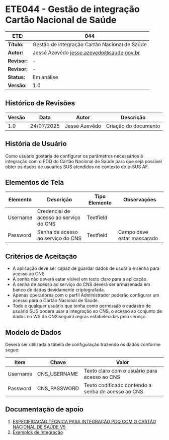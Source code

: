 # ETE044 - Gestão de integração Cartão Nacional de Saúde

| **ETE:**     | 044                                           |
|--------------|-----------------------------------------------|
| **Título:**  | Gestão de integração Cartão Nacional de Saúde |
| **Autor:**   | Jessé Azevêdo <jesse.azevedo@saude.gov.br>    |
| **Revisor:** | -                                             |
| **Revisor:** | -                                             |
| **Status:**  | Em análise                                    |
| **Versão:**  | 1.0                                           |

## Histórico de Revisões

| **Versão** | **Data**   | **Autor**      | **Descrição**            |
|------------|------------|----------------|--------------------------|
| 1.0        | 24/07/2025 | Jessé Azevêdo  | Criação do documento     |

## História de Usuário

Como usuário gostaria de configurar os parâmetros necessários à integração com o PDQ do Cartão Nacional de Saúde para que seja
possível obter os dados de usuários SUS atendidos no contexto do e-SUS AF.

## Elementos de Tela

| **Elemento** | **Descrição**                          | **Tipo Elemento** | **Observações**            |
|--------------|----------------------------------------|-------------------|----------------------------|
| Username     | Credencial de acesso ao serviço do CNS | Textfield         |                            |
| Password     | Senha de acesso ao serviço do CNS      | Textfield         | Campo deve estar mascarado |

## Critérios de Aceitação

- A aplicação deve ser capaz de guardar dados de usuário e senha para acesso ao CNS
- A senha não deverá estar vísivel em texto claro para a aplicação.
- A senha de acesso ao serviço do CNS deverá ser armazenada em banco de dados devidamente criptografada.
- Apenas operadores com o perfil Administrador poderão configurar um acesso para o Cartão Nacional de Saúde.
- Todo e qualquer usuário que tenha como permissão o cadastro de usuário SUS poderá usar a integração ao CNS, o acesso ao conjunto de dados no WS do CNS seguirá regras estabelecidas pelo serviço.

## Modelo de Dados

Deverá ser utilizada a tabela de configuração trazendo os dados conforme segue:

| **Item** | **Chave**    | **Valor**                                          |
|----------|--------------|----------------------------------------------------|
| Username | CNS_USERNAME | Texto claro com o usuário para acesso ao CNS       |
| Password | CNS_PASSWORD | Texto codificado contendo a senha de acesso ao CNS |

## Documentação de apoio

1. [ESPECIFICAÇÃO TÉCNICA PARA INTEGRAÇÃO PDQ COM O CARTÃO NACIONAL DE SAÚDE V5](../Documentos/Especificacao.pdf)
2. [Exemplos de Integração](../Documentos/PDQ-MS-soapui-project.xml.zip)